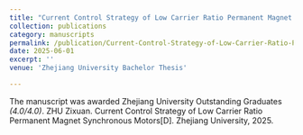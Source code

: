 ```yaml
---
title: "Current Control Strategy of Low Carrier Ratio Permanent Magnet Synchronous Motors"
collection: publications
category: manuscripts
permalink: /publication/Current-Control-Strategy-of-Low-Carrier-Ratio-Permanent-Magnet-Synchronous-Motors
date: 2025-06-01
excerpt: ''
venue: 'Zhejiang University Bachelor Thesis'

---
```


The manuscript was awarded Zhejiang University Outstanding Graduates *(4.0/4.0)*.
ZHU Zixuan. Current Control Strategy of Low Carrier Ratio Permanent Magnet Synchronous Motors[D]. Zhejiang University, 2025.
